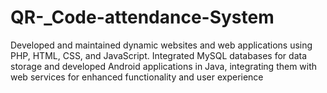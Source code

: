 # QR-_Code-attendance-System
Developed and maintained dynamic websites and web applications using PHP, HTML, CSS, and JavaScript. Integrated MySQL databases for data storage and developed Android applications in Java, integrating them with web services for enhanced functionality and user experience
